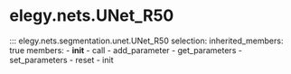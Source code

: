 
# elegy.nets.UNet_R50

::: elegy.nets.segmentation.unet.UNet_R50
    selection:
        inherited_members: true
        members:
            - __init__
            - call
            - add_parameter
            - get_parameters
            - set_parameters
            - reset
            - init
        